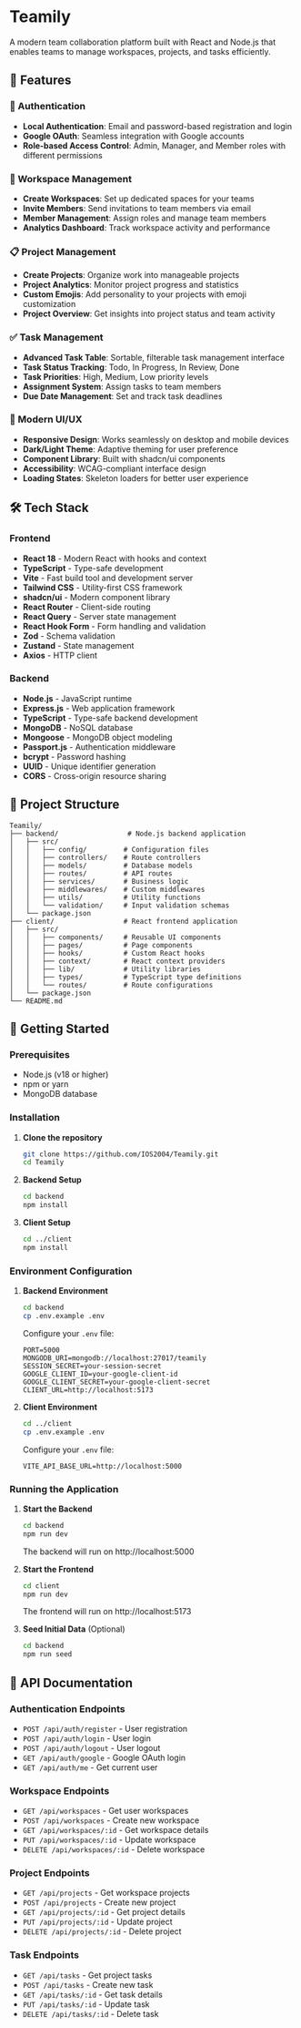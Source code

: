 # Teamily

A modern team collaboration platform built with React and Node.js that enables teams to manage workspaces, projects, and tasks efficiently.

## 🚀 Features

### 🔐 Authentication

- **Local Authentication**: Email and password-based registration and login
- **Google OAuth**: Seamless integration with Google accounts
- **Role-based Access Control**: Admin, Manager, and Member roles with different permissions

### 🏢 Workspace Management

- **Create Workspaces**: Set up dedicated spaces for your teams
- **Invite Members**: Send invitations to team members via email
- **Member Management**: Assign roles and manage team members
- **Analytics Dashboard**: Track workspace activity and performance

### 📋 Project Management

- **Create Projects**: Organize work into manageable projects
- **Project Analytics**: Monitor project progress and statistics
- **Custom Emojis**: Add personality to your projects with emoji customization
- **Project Overview**: Get insights into project status and team activity

### ✅ Task Management

- **Advanced Task Table**: Sortable, filterable task management interface
- **Task Status Tracking**: Todo, In Progress, In Review, Done
- **Task Priorities**: High, Medium, Low priority levels
- **Assignment System**: Assign tasks to team members
- **Due Date Management**: Set and track task deadlines

### 🎨 Modern UI/UX

- **Responsive Design**: Works seamlessly on desktop and mobile devices
- **Dark/Light Theme**: Adaptive theming for user preference
- **Component Library**: Built with shadcn/ui components
- **Accessibility**: WCAG-compliant interface design
- **Loading States**: Skeleton loaders for better user experience

## 🛠️ Tech Stack

### Frontend

- **React 18** - Modern React with hooks and context
- **TypeScript** - Type-safe development
- **Vite** - Fast build tool and development server
- **Tailwind CSS** - Utility-first CSS framework
- **shadcn/ui** - Modern component library
- **React Router** - Client-side routing
- **React Query** - Server state management
- **React Hook Form** - Form handling and validation
- **Zod** - Schema validation
- **Zustand** - State management
- **Axios** - HTTP client

### Backend

- **Node.js** - JavaScript runtime
- **Express.js** - Web application framework
- **TypeScript** - Type-safe backend development
- **MongoDB** - NoSQL database
- **Mongoose** - MongoDB object modeling
- **Passport.js** - Authentication middleware
- **bcrypt** - Password hashing
- **UUID** - Unique identifier generation
- **CORS** - Cross-origin resource sharing

## 📁 Project Structure

```
Teamily/
├── backend/                 # Node.js backend application
│   ├── src/
│   │   ├── config/         # Configuration files
│   │   ├── controllers/    # Route controllers
│   │   ├── models/         # Database models
│   │   ├── routes/         # API routes
│   │   ├── services/       # Business logic
│   │   ├── middlewares/    # Custom middlewares
│   │   ├── utils/          # Utility functions
│   │   └── validation/     # Input validation schemas
│   └── package.json
├── client/                 # React frontend application
│   ├── src/
│   │   ├── components/     # Reusable UI components
│   │   ├── pages/          # Page components
│   │   ├── hooks/          # Custom React hooks
│   │   ├── context/        # React context providers
│   │   ├── lib/            # Utility libraries
│   │   ├── types/          # TypeScript type definitions
│   │   └── routes/         # Route configurations
│   └── package.json
└── README.md
```

## 🚀 Getting Started

### Prerequisites

- Node.js (v18 or higher)
- npm or yarn
- MongoDB database

### Installation

1. **Clone the repository**

   ```bash
   git clone https://github.com/IOS2004/Teamily.git
   cd Teamily
   ```

2. **Backend Setup**

   ```bash
   cd backend
   npm install
   ```

3. **Client Setup**
   ```bash
   cd ../client
   npm install
   ```

### Environment Configuration

1. **Backend Environment**

   ```bash
   cd backend
   cp .env.example .env
   ```

   Configure your `.env` file:

   ```env
   PORT=5000
   MONGODB_URI=mongodb://localhost:27017/teamily
   SESSION_SECRET=your-session-secret
   GOOGLE_CLIENT_ID=your-google-client-id
   GOOGLE_CLIENT_SECRET=your-google-client-secret
   CLIENT_URL=http://localhost:5173
   ```

2. **Client Environment**

   ```bash
   cd ../client
   cp .env.example .env
   ```

   Configure your `.env` file:

   ```env
   VITE_API_BASE_URL=http://localhost:5000
   ```

### Running the Application

1. **Start the Backend**

   ```bash
   cd backend
   npm run dev
   ```

   The backend will run on http://localhost:5000

2. **Start the Frontend**

   ```bash
   cd client
   npm run dev
   ```

   The frontend will run on http://localhost:5173

3. **Seed Initial Data** (Optional)
   ```bash
   cd backend
   npm run seed
   ```

## 📝 API Documentation

### Authentication Endpoints

- `POST /api/auth/register` - User registration
- `POST /api/auth/login` - User login
- `POST /api/auth/logout` - User logout
- `GET /api/auth/google` - Google OAuth login
- `GET /api/auth/me` - Get current user

### Workspace Endpoints

- `GET /api/workspaces` - Get user workspaces
- `POST /api/workspaces` - Create new workspace
- `GET /api/workspaces/:id` - Get workspace details
- `PUT /api/workspaces/:id` - Update workspace
- `DELETE /api/workspaces/:id` - Delete workspace

### Project Endpoints

- `GET /api/projects` - Get workspace projects
- `POST /api/projects` - Create new project
- `GET /api/projects/:id` - Get project details
- `PUT /api/projects/:id` - Update project
- `DELETE /api/projects/:id` - Delete project

### Task Endpoints

- `GET /api/tasks` - Get project tasks
- `POST /api/tasks` - Create new task
- `GET /api/tasks/:id` - Get task details
- `PUT /api/tasks/:id` - Update task
- `DELETE /api/tasks/:id` - Delete task
